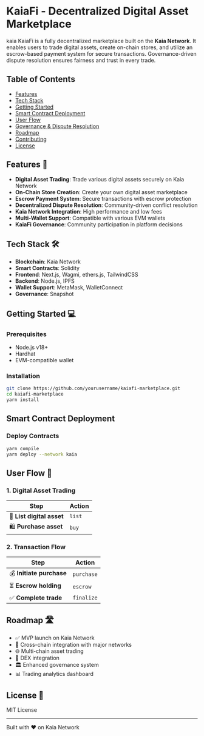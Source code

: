 # KaiaFi - Decentralized Digital Asset Marketplace
kaia
KaiaFi is a fully decentralized marketplace built on the **Kaia Network**. It enables users to trade digital assets, create on-chain stores, and utilize an escrow-based payment system for secure transactions. Governance-driven dispute resolution ensures fairness and trust in every trade.

## Table of Contents
- [Features](#features)
- [Tech Stack](#tech-stack)
- [Getting Started](#getting-started)
- [Smart Contract Deployment](#smart-contract-deployment)
- [User Flow](#user-flow)
- [Governance & Dispute Resolution](#governance--dispute-resolution)
- [Roadmap](#roadmap)
- [Contributing](#contributing)
- [License](#license)

## Features 🚀
- **Digital Asset Trading**: Trade various digital assets securely on Kaia Network
- **On-Chain Store Creation**: Create your own digital asset marketplace
- **Escrow Payment System**: Secure transactions with escrow protection
- **Decentralized Dispute Resolution**: Community-driven conflict resolution
- **Kaia Network Integration**: High performance and low fees
- **Multi-Wallet Support**: Compatible with various EVM wallets
- **KaiaFi Governance**: Community participation in platform decisions

## Tech Stack 🛠
- **Blockchain**: Kaia Network
- **Smart Contracts**: Solidity
- **Frontend**: Next.js, Wagmi, ethers.js, TailwindCSS
- **Backend**: Node.js, IPFS
- **Wallet Support**: MetaMask, WalletConnect
- **Governance**: Snapshot

## Getting Started 💻

### Prerequisites
- Node.js v18+
- Hardhat
- EVM-compatible wallet

### Installation
```sh
git clone https://github.com/yourusername/kaiafi-marketplace.git
cd kaiafi-marketplace
yarn install
```

## Smart Contract Deployment
### Deploy Contracts
```sh
yarn compile
yarn deploy --network kaia
```

## User Flow 🔄
### **1. Digital Asset Trading**
| Step | Action |
|------|--------|
| 📝 **List digital asset** | `list` |
| 🛍️ **Purchase asset** | `buy` |

### **2. Transaction Flow**
| Step | Action |
|------|--------|
| 💰 **Initiate purchase** | `purchase` |
| ⏳ **Escrow holding** | `escrow` |
| ✅ **Complete trade** | `finalize` |

## Roadmap 🛣
- ✅ MVP launch on Kaia Network
- 🔄 Cross-chain integration with major networks
- 🌐 Multi-chain asset trading
- 🤝 DEX integration
- 🏛 Enhanced governance system
- 📊 Trading analytics dashboard

## License 📜
MIT License

---
Built with ❤️ on Kaia Network

